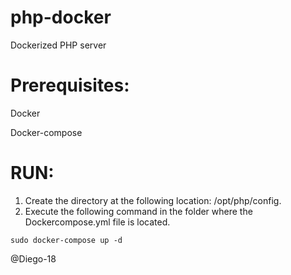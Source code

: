 # php-docker

Dockerized PHP server


# Prerequisites:

  Docker
  
  Docker-compose

# RUN:
  
  1. Create the directory at the following location: /opt/php/config.
  2. Execute the following command in the folder where the Dockercompose.yml file is located. 

    sudo docker-compose up -d  
    
    
@Diego-18
